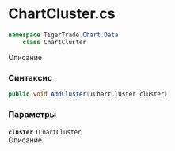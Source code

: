 
# ChartCluster.cs
```csharp
namespace TigerTrade.Chart.Data  
    class ChartCluster
```

Описание

### Синтаксис
```csharp
public void AddCluster(IChartCluster cluster)
```

### Параметры
**`cluster`** `IChartCluster`  
 Описание  
  

                    
                    